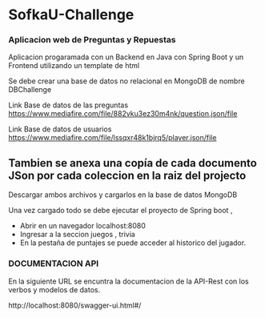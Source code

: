﻿# SofkaU-Challenge

### Aplicacion web de Preguntas y Repuestas

Aplicacion progaramada con un Backend en Java con Spring Boot y un Frontend utilizando un template de html

Se debe crear una base de datos no relacional en MongoDB de nombre DBChallenge

Link Base de datos de las preguntas https://www.mediafire.com/file/882vku3ez30m4nk/question.json/file

Link Base de datos de usuarios https://www.mediafire.com/file/lssqxr48k1bjrq5/player.json/file

## Tambien se anexa una copía de cada documento JSon por cada coleccion en la raiz del projecto

Descargar ambos archivos y cargarlos en la base de datos MongoDB

Una vez cargado todo se debe ejecutar el proyecto de Spring boot , 

- Abrir en un navegador localhost:8080
- Ingresar a la seccion juegos , trivia
- En la pestaña de puntajes se puede acceder al historico del jugador.


### DOCUMENTACION API


En la siguiente URL se encuntra la documentacion de la API-Rest con los verbos y modelos de datos.

http://localhost:8080/swagger-ui.html#/

